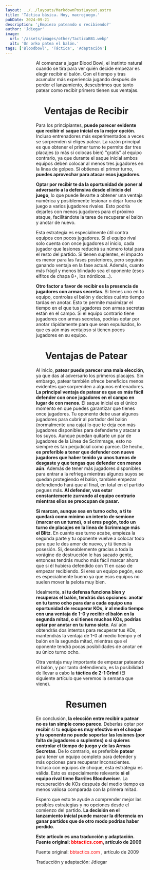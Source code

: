 ```yaml
---
layout: ../../layouts/MarkdownPostLayout.astro
title: 'Táctica básica. Hoy, macrojuego.'
pubDate: 2024-09-21
description: '¿Empiezo pateando o recibiendo?'
author: 'Jdiegar'
image:
  url: '/assets/images/other/TacticaBB1.webp'
  alt: 'Un orko patea el balón.'
tags: ['Bloodbowl', 'Táctica', 'Adaptación']
---
```


Al comenzar a jugar Blood Bowl, el instinto natural cuando se tira para ver quién decide empezar es elegir recibir el balón. Con el tiempo y tras acumular más experiencia jugando después de perder el lanzamiento, descubrimos que tanto patear como recibir primero tienen sus ventajas.

# Ventajas de Recibir

Para los principiantes, **puede parecer evidente que recibir el saque inicial es la mejor opción**. Incluso entrenadores más experimentados a veces se sorprenden si eliges patear. La razón principal es que obtener el primer turno te permite dar tres placajes (o más si colocas bien) "gratis" al equipo contrario, ya que durante el saque inicial ambos equipos deben colocar al menos tres jugadores en la línea de golpeo. Si obtienes el primer turno, **puedes aprovechar para atacar esos jugadores**.

**Optar por recibir te da la oportunidad de poner al adversario a la defensiva desde el inicio del juego**, lo que puede llevarte a obtener una ventaja numérica y posiblemente lesionar o dejar fuera de juego a varios jugadores rivales. Esto podría dejarles con menos jugadores para el próximo ataque, facilitándote la tarea de recuperar el balón y anotar de nuevo.

Esta estrategia es especialmente útil contra equipos con pocos jugadores. Si el equipo rival solo cuenta con once jugadores al inicio, cada jugador que lesiones reducirá su número total para el resto del partido. Si tienen suplentes, el impacto es menor para las fases posteriores, pero seguirás ganando ventaja en la fase actual. Además, cuanto más frágil y menos blindado sea el oponente (esos elfitos de chapa 8+, los nórdicos...).

**Otro factor a favor de recibir es la presencia de jugadores con armas secretas**. Si tienes uno en tu equipo, controlas el balón y decides cuánto tiempo tardas en anotar. Esto te permite maximizar el tiempo en el que tus jugadores con armas secretas están en el campo. Si el equipo contrario tiene jugadores con armas secretas, podrías optar por anotar rápidamente para que sean expulsados, lo que es aún más ventajoso si tienen pocos jugadores en su equipo.

# Ventajas de Patear

Al inicio, **patear puede parecer una mala elección**, ya que das al adversario los primeros placajes. Sin embargo, patear también ofrece beneficios menos evidentes que sorprenden a algunos entrenadores. **La principal ventaja de patear es que es más fácil defender con once jugadores en el campo en lugar de con menos**. El saque inicial es el único momento en que puedes garantizar que tienes once jugadores. Tu oponente debe usar algunos jugadores para cubrir al portador del balón (normalmente una caja) lo que te deja con más jugadores disponibles para defenderte y atacar a los suyos. Aunque puedan quitarte un par de jugadores de la Línea de Scrimmage, esto no siempre es tan perjudicial como parece. De hecho, **es preferible a tener que defender con nueve jugadores que haber tenido ya unos turnos de desgaste y que tengas que defender con menos aún**. Además de tener más jugadores disponibles para entrar a la refriega mientras algunos suyos se quedan protegiendo el balón, también empezar defendiendo hará que al final, en total en el partido pegues más. **Al defender, vas estar constantemente zurrando al equipo contrario mientras ellos se preocupan de pasar.**

**Si marcan, aunque sea en turno ocho, a ti te quedará como mínimo un intento de semione (marcar en un turno), o si eres pegón, todo un turno de placajes en la linea de Scrimmage más el Blitz**. En cuanto ese turno acabe, empieza la segunda parte y tu oponente vuelve a colocar todo para que le des amor de nuevo, y tú tienes la posesión. Si, deseablemente gracias a toda la vorágine de destrucción le has sacado gente, entonces tendrás mucho más fácil marcar ahora que si él hubiera defendido con 11 en caso de empezar recibiendo. Si eres un equipo pegón, eso es especialmente bueno ya que esos equipos no suelen mover la pelota muy bien.

Idealmente, **si tu defensa funciona bien y recuperas el balón, tendrás dos opciones**: **anotar en tu turno ocho para dar a cada equipo una oportunidad de recuperar KOs, ir al medio tiempo con una ventaja de 1-0 y recibir el balón en la segunda mitad, o si tienes muchos KOs, podrías optar por anotar en tu turno siete**. Así aún obtendrás dos intentos para recuperar tus KOs, mantendrás la ventaja de 1-0 al medio tiempo y el balón en la segunda mitad, mientras que el oponente tendrá pocas posibilidades de anotar en su único turno ocho.

Otra ventaja muy importante de empezar pateando el balón, y por tanto defendiendo, es la posibilidad de llevar a cabo la **táctica de 2-1 Grind** (El siguiente artículo que veremos la semana que viene).

# Resumen

En conclusión, **la elección entre recibir o patear no es tan simple como parece**. Deberías optar por **recibir** si tu **equipo es muy efectivo en el choque y tu oponente no puede soportar las lesiones (por falta de jugadores o suplentes) o si quieres controlar el tiempo de juego y de las Armas Secretas**. De lo contrario, es preferible **patear** para tener un equipo completo para defender y más opciones para recuperar Inconscientes. Incluso con equipos de choque, esta estrategia es válida. Esto es especialmente relevante **si el equipo rival tiene Barriles Bloodweiser**. La recuperación de KOs después del medio tiempo es menos valiosa comparada con la primera mitad.

Espero que esto te ayude a comprender mejor las posibles estrategias y no opciones desde el comienzo del partido. **La decisión en el lanzamiento inicial puede marcar la diferencia en ganar partidos que de otro modo podrías haber perdido**.

**Este artículo es una traducción y adaptación. Fuente original: [bbtactics.com](http://bbtactics.com), artículo de 2009**

Fuente original: [bbtactics.com](http://bbtactics.com) , artículo de 2009

Traducción y adaptación: Jdiegar

<style>
   table {
      display:block;
      max-width:600px;
      overflow-x:auto;
    }
    td,th {
      border: 1px solid #fff;
    }
    table,td {
      padding: 0.5em;
    }
    a {
      color: red;
      text-decoration: none;
    }
    img{
      width:100%
    }
    .full-w-center-content{
      width:100%;
      display:flex;
      justify-content:center;
    }
    audio {
      width:90%
    }
    @media screen and (min-width: 636px) {
      table {
        max-width:100%;
        overflow-x:auto
      }
      img {
        width:50%;
        margin-left:25%;
      }

      img.big {
        width:100%;
      }

      h2,h3 {
        padding:0em 5em 0em 5em;
      }
      
      ul,li{
        margin-left: 3em;
        list-style:none;
      }
      h1 {
        text-align: center;
      }
      p {
        padding:0em 5em 0em 5em;
      }
      p {
        max-width: 90%;
        margin-left: 5%;
      }
      audio {
        width:70%
      }
    }
</style>
